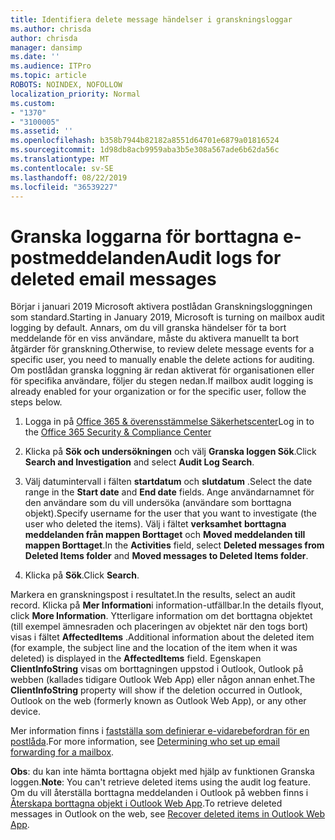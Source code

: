 ```yaml
---
title: Identifiera delete message händelser i granskningsloggar
ms.author: chrisda
author: chrisda
manager: dansimp
ms.date: ''
ms.audience: ITPro
ms.topic: article
ROBOTS: NOINDEX, NOFOLLOW
localization_priority: Normal
ms.custom:
- "1370"
- "3100005"
ms.assetid: ''
ms.openlocfilehash: b358b7944b82182a8551d64701e6879a01816524
ms.sourcegitcommit: 1d98db8acb9959aba3b5e308a567ade6b62da56c
ms.translationtype: MT
ms.contentlocale: sv-SE
ms.lasthandoff: 08/22/2019
ms.locfileid: "36539227"
---
```

# <a name="audit-logs-for-deleted-email-messages"></a><span data-ttu-id="d570b-102">Granska loggarna för borttagna e-postmeddelanden</span><span class="sxs-lookup"><span data-stu-id="d570b-102">Audit logs for deleted email messages</span></span>

<span data-ttu-id="d570b-103">Börjar i januari 2019 Microsoft aktivera postlådan Granskningsloggningen som standard.</span><span class="sxs-lookup"><span data-stu-id="d570b-103">Starting in January 2019, Microsoft is turning on mailbox audit logging by default.</span></span> <span data-ttu-id="d570b-104">Annars, om du vill granska händelser för ta bort meddelande för en viss användare, måste du aktivera manuellt ta bort åtgärder för granskning.</span><span class="sxs-lookup"><span data-stu-id="d570b-104">Otherwise, to review delete message events for a specific user, you need to manually enable the delete actions for auditing.</span></span> <span data-ttu-id="d570b-105">Om postlådan granska loggning är redan aktiverat för organisationen eller för specifika användare, följer du stegen nedan.</span><span class="sxs-lookup"><span data-stu-id="d570b-105">If mailbox audit logging is already enabled for your organization or for the specific user, follow the steps below.</span></span>

1. <span data-ttu-id="d570b-106">Logga in på [Office 365 & överensstämmelse Säkerhetscenter](https://protection.office.com/)</span><span class="sxs-lookup"><span data-stu-id="d570b-106">Log in to the [Office 365 Security & Compliance Center](https://protection.office.com/)</span></span>

2. <span data-ttu-id="d570b-107">Klicka på **Sök och undersökningen** och välj **Granska loggen Sök**.</span><span class="sxs-lookup"><span data-stu-id="d570b-107">Click **Search and Investigation** and select **Audit Log Search**.</span></span>

3. <span data-ttu-id="d570b-108">Välj datumintervall i fälten **startdatum** och **slutdatum** .</span><span class="sxs-lookup"><span data-stu-id="d570b-108">Select the date range in the **Start date** and **End date** fields.</span></span> <span data-ttu-id="d570b-109">Ange användarnamnet för den användare som du vill undersöka (användare som borttagna objekt).</span><span class="sxs-lookup"><span data-stu-id="d570b-109">Specify username for the user that you want to investigate (the user who deleted the items).</span></span> <span data-ttu-id="d570b-110">Välj i fältet **verksamhet** **borttagna meddelanden från mappen Borttaget** och **Moved meddelanden till mappen Borttaget**.</span><span class="sxs-lookup"><span data-stu-id="d570b-110">In the **Activities** field, select **Deleted messages from Deleted Items folder** and **Moved messages to Deleted Items folder**.</span></span>

4. <span data-ttu-id="d570b-111">Klicka på **Sök**.</span><span class="sxs-lookup"><span data-stu-id="d570b-111">Click **Search**.</span></span>

<span data-ttu-id="d570b-112">Markera en granskningspost i resultatet.</span><span class="sxs-lookup"><span data-stu-id="d570b-112">In the results, select an audit record.</span></span> <span data-ttu-id="d570b-113">Klicka på **Mer Information**i information-utfällbar.</span><span class="sxs-lookup"><span data-stu-id="d570b-113">In the details flyout, click **More Information**.</span></span> <span data-ttu-id="d570b-114">Ytterligare information om det borttagna objektet (till exempel ämnesraden och placeringen av objektet när den togs bort) visas i fältet **AffectedItems** .</span><span class="sxs-lookup"><span data-stu-id="d570b-114">Additional information about the deleted item (for example, the subject line and the location of the item when it was deleted) is displayed in the **AffectedItems** field.</span></span> <span data-ttu-id="d570b-115">Egenskapen **ClientInfoString** visas om borttagningen uppstod i Outlook, Outlook på webben (kallades tidigare Outlook Web App) eller någon annan enhet.</span><span class="sxs-lookup"><span data-stu-id="d570b-115">The **ClientInfoString** property will show if the deletion occurred in Outlook, Outlook on the web (formerly known as Outlook Web App), or any other device.</span></span>

<span data-ttu-id="d570b-116">Mer information finns i [fastställa som definierar e-vidarebefordran för en postlåda](https://docs.microsoft.com/office365/securitycompliance/auditing-troubleshooting-scenarios#determining-if-a-user-deleted-email-items).</span><span class="sxs-lookup"><span data-stu-id="d570b-116">For more information, see [Determining who set up email forwarding for a mailbox](https://docs.microsoft.com/office365/securitycompliance/auditing-troubleshooting-scenarios#determining-if-a-user-deleted-email-items).</span></span>

<span data-ttu-id="d570b-117">**Obs**: du kan inte hämta borttagna objekt med hjälp av funktionen Granska loggen.</span><span class="sxs-lookup"><span data-stu-id="d570b-117">**Note**: You can't retrieve deleted items using the audit log feature.</span></span> <span data-ttu-id="d570b-118">Om du vill återställa borttagna meddelanden i Outlook på webben finns i [Återskapa borttagna objekt i Outlook Web App](https://support.office.com/article/C3D8FC15-EEEF-4F1C-81DF-E27964B7EDD4).</span><span class="sxs-lookup"><span data-stu-id="d570b-118">To retrieve deleted messages in Outlook on the web, see [Recover deleted items in Outlook Web App](https://support.office.com/article/C3D8FC15-EEEF-4F1C-81DF-E27964B7EDD4).</span></span>
